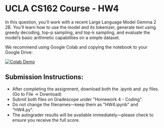 # UCLA CS162 Course - HW4

In this question, you'll work with a recent Large Language Model Gemma 2 2B. You'll learn how to use the model and its tokenizer, generate text using greedy decoding, top-p sampling, and top-k sampling, and evaluate the model’s basic arithmetic capabilities on a simple dataset.

We recommend using Google Colab and copying the notebook to your Google Drive:

<a href="https://colab.research.google.com/github/PlusLabNLP/cs162-hw4-w25/blob/main/HW4.ipynb"><img alt="Colab Demo" src="https://img.shields.io/badge/​-Open%20in%20Colab-blue?logo=googlecolab&logoColor=F9AB00&style=flat"></a>

## Submission Instructions:
* After completing the assignment, download both the .ipynb and .py files. (Go to File → Download)
* Submit both files on Gradescope under "Homework 4 - Coding".
* Do not change the filenames—keep them as "HW4.ipynb" and "HW4.py".
* The autograder results will be available immediately—please check to ensure you receive the full score.
